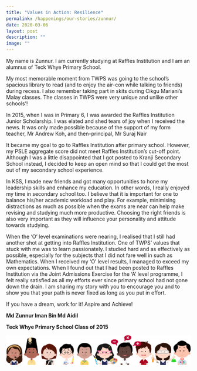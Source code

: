 ```yaml
---
title: "Values in Action: Resilience"
permalink: /happenings/our-stories/zunnur/
date: 2020-03-06
layout: post
description: ""
image: ""
---
```

My name is Zunnur. I am currently studying at Raffles Institution and I am an alumnus of Teck Whye Primary School.

My most memorable moment from TWPS was going to the school’s spacious library to read (and to enjoy the air-con while talking to friends) during recess. I also remember taking part in skits during Cikgu Mariani’s Malay classes. The classes in TWPS were very unique and unlike other schools’!

In 2015, when I was in Primary 6, I was awarded the Raffles Institution Junior Scholarship. I was elated and shed tears of joy when I received the news. It was only made possible because of the support of my form teacher, Mr Andrew Koh, and then-principal, Mr Suraj Nair

It became my goal to go to Raffles Institution after primary school. However, my PSLE aggregate score did not meet Raffles Institution’s cut-off point. Although I was a little disappointed that I got posted to Kranji Secondary School instead, I decided to keep an open mind so that I could get the most out of my secondary school experience.

In KSS, I made new friends and got many opportunities to hone my leadership skills and enhance my education. In other words, I really enjoyed my time in secondary school too. I believe that it is important for one to balance his/her academic workload and play. For example, minimising distractions as much as possible when the exams are near can help make revising and studying much more productive. Choosing the right friends is also very important as they will influence your personality and attitude towards studying.

When the ‘O’ level examinations were nearing, I realised that I still had another shot at getting into Raffles Institution. One of TWPS’ values that stuck with me was to learn passionately. I studied hard and as effectively as possible, especially for the subjects that I did not fare well in such as Mathematics. When I received my ‘O’ level results, I managed to exceed my own expectations. When I found out that I had been posted to Raffles Institution via the Joint Admissions Exercise for the ‘A’ level programme, I felt really satisfied as all my efforts ever since primary school had not gone down the drain. I am sharing my story with you to encourage you and to show you that your path is never fixed as long as you put in effort.

If you have a dream, work for it! Aspire and Achieve!

**Md Zunnur Iman Bin Md Aidil**

**Teck Whye Primary School Class of 2015**

![](/images/kids.png)